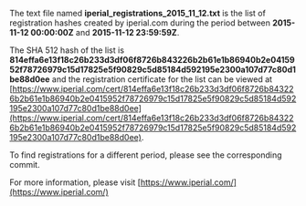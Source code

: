 The text file named **iperial_registrations_2015_11_12.txt** is the list of registration hashes created by iperial.com during the period between **2015-11-12 00:00:00Z** and **2015-11-12 23:59:59Z**.

The SHA 512 hash of the list is **814effa6e13f18c26b233d3df06f8726b843226b2b61e1b86940b2e0415952f78726979c15d17825e5f90829c5d85184d592195e2300a107d77c80d1be88d0ee** and the registration certificate for the list can be viewed at [https://www.iperial.com/cert/814effa6e13f18c26b233d3df06f8726b843226b2b61e1b86940b2e0415952f78726979c15d17825e5f90829c5d85184d592195e2300a107d77c80d1be88d0ee](https://www.iperial.com/cert/814effa6e13f18c26b233d3df06f8726b843226b2b61e1b86940b2e0415952f78726979c15d17825e5f90829c5d85184d592195e2300a107d77c80d1be88d0ee).

To find registrations for a different period, please see the corresponding commit.

For more information, please visit [https://www.iperial.com/](https://www.iperial.com/)
